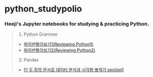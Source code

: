 # python_studypolio
### Heeji's Jupyter notebooks for studying & practicing Python.

> 1. Python Grammer
>  - [파이썬톺아보기1(Reviewing Python1)](python_review_1.html)
>  - [파이썬톺아보기2(Reviewing Python2)](python_review_2.html) <br/>
>
> 2. Pandas
> - [단 두 장의 문서로 데이터 분석과 시각화 뽀개기 section1](pandas1_dataframe_series.html)
>

